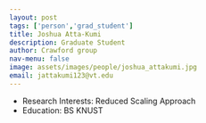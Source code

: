 ```yaml
---
layout: post 
tags: ['person','grad_student']
title: Joshua Atta-Kumi
description: Graduate Student 
author: Crawford group
nav-menu: false 
image: assets/images/people/joshua_attakumi.jpg
email: jattakumi123@vt.edu
---
```

- Research Interests: Reduced Scaling Approach
- Education: BS KNUST
